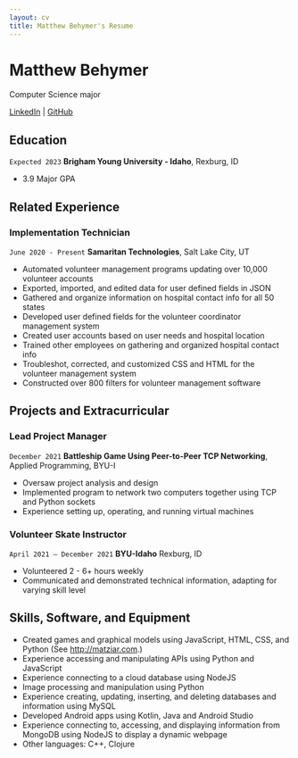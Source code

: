 ```yaml
---
layout: cv
title: Matthew Behymer's Resume
---
```

# Matthew Behymer
Computer Science major 

<div id="webaddress">
<a href="https://www.linkedin.com/in/matthew-behymer-231270232/">LinkedIn</a>
| <a href="https://github.com/mbehymer/mbehymer_resume_test">GitHub</a>
</div>

<!-- https://www.monique.tech/the-art-of-markdown -->

## Education

`Expected 2023`
__Brigham Young University - Idaho__, Rexburg, ID

- 3.9 Major GPA


## Related Experience

### Implementation Technician

`June 2020 - Present`
__Samaritan Technologies__, Salt Lake City, UT

- Automated volunteer management programs updating over 10,000 volunteer accounts
- Exported, imported, and edited data for user defined fields in JSON
- Gathered and organize information on hospital contact info for all 50 states
- Developed user defined fields for the volunteer coordinator management system
- Created user accounts based on user needs and hospital location
- Trained other employees on gathering and organized hospital contact info
- Troubleshot, corrected, and customized CSS and HTML for the volunteer management system
- Constructed over 800 filters for volunteer management software


## Projects and Extracurricular

### Lead Project Manager

`December 2021`
__Battleship Game Using Peer-to-Peer TCP Networking__, Applied Programming, BYU-I
- Oversaw project analysis and design
- Implemented program to network two computers together using TCP and Python sockets
- Experience setting up, operating, and running virtual machines

### Volunteer Skate Instructor

`April 2021 – December 2021`
__BYU-Idaho__ Rexburg, ID
- Volunteered 2 - 6+ hours weekly
- Communicated and demonstrated technical information, adapting for varying skill level

## Skills, Software, and Equipment
- Created games and graphical models using JavaScript, HTML, CSS, and Python (See http://matziar.com.)
- Experience accessing and manipulating APIs using Python and JavaScript
- Experience connecting to a cloud database using NodeJS
- Image processing and manipulation using Python
- Experience creating, updating, inserting, and deleting databases and information using MySQL
- Developed Android apps using Kotlin, Java and Android Studio
- Experience connecting to, accessing, and displaying information from MongoDB using NodeJS to display a dynamic 
webpage
- Other languages: C++, Clojure


<!-- ### Footer

Last updated: May 2013 -->


